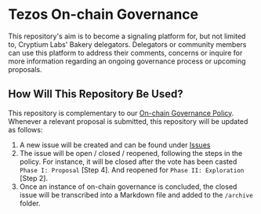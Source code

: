 # Tezos On-chain Governance

This repository's aim is to become a signaling platform for, but not limited to, Cryptium Labs' Bakery delegators. Delegators or community members can use this platform to address their comments, concerns or inquire for more information regarding an ongoing governance process or upcoming proposals. 

## How Will This Repository Be Used?
This repository is complementary to our [On-chain Governance Policy](https://medium.com/cryptium/our-tezos-on-chain-governance-policy-638f224b0c0b). Whenever a relevant proposal is submitted, this repository will be updated as follows:
1. A new issue will be created and can be found under [Issues](https://github.com/cryptiumlabs/tezos-governance/issues)
2. The issue will be open / closed / reopened, following the steps in the policy. For instance, it will be closed after the vote has been casted `Phase I: Proposal` [Step 4]. And reopened for `Phase II: Exploration` [Step 2].
3. Once an instance of on-chain governance is concluded, the closed issue will be transcribed into a Markdown file and added to the `/archive` folder.
